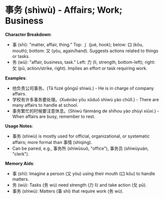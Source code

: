 # **事务 (shìwù) - Affairs; Work; Business**

**Character Breakdown**:  
- 事 (shì): "matter, affair, thing." Top: 亅 (jué, hook); below: 口 (kǒu, mouth); bottom: 又 (yòu, again/hand). Suggests actions related to things or tasks.  
- 务 (wù): "affair, business, task." Left: 力 (lì, strength, bottom-left); right: 攵 (pū, action/strike, right). Implies an effort or task requiring work.

**Examples**:  
- 他负责公司事务。(Tā fùzé gōngsī shìwù.) - He is in charge of company affairs.  
- 学校有许多事务要处理。(Xuéxiào yǒu xǔduō shìwù yào chǔlǐ.) - There are many affairs to handle at school.  
- 事务繁忙的时候要注意休息。(Shìwù fánmáng de shíhou yào zhùyì xiūxi.) - When affairs are busy, remember to rest.

**Usage Notes**:  
- 事务 (shìwù) is mostly used for official, organizational, or systematic affairs; more formal than 事情 (shìqíng).  
- Can be paired, e.g., 事务所 (shìwùsuǒ, "office"), 事务员 (shìwùyuán, "clerk").

**Memory Aids**:  
- 事 (shì): Imagine a person (又 yòu) using their mouth (口 kǒu) to handle matters.  
- 务 (wù): Tasks (务 wù) need strength (力 lì) and take action (攵 pū).  
- 事务 (shìwù): Matters (事 shì) that require work (务 wù).